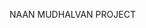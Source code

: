 NAAN MUDHALVAN PROJECT
<!---
Gopalvel/Gopalvel is a ✨ special ✨ repository because its `README.md` (this file) appears on your GitHub profile.
You can click the Preview link to take a look at your changes.
--->
